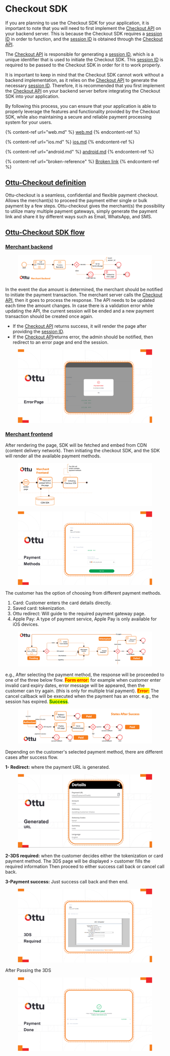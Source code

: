 # Checkout SDK

If you are planning to use the Checkout SDK for your application, it is important to note that you will need to first implement the [Checkout API](../checkout-api.md) on your backend server. This is because the  Checkout SDK requires a [session ID](../checkout-api.md#session_id-string-read-only) in order to function, and the [session ID](../checkout-api.md#session_id-string-read-only) is obtained through the [Checkout API](../checkout-api.md).

The [Checkout API](../checkout-api.md) is responsible for generating a [session ID](../checkout-api.md#session_id-string-read-only), which is a unique identifier that is used to initiate the  Checkout SDK. This [session ID](../checkout-api.md#session_id-string-read-only) is required to be passed to the Checkout SDK in order for it to work properly.

It is important to keep in mind that the Checkout SDK cannot work without a backend implementation, as it relies on the [Checkout API](../checkout-api.md) to generate the necessary [session ID](../checkout-api.md#session_id-string-read-only). Therefore, it is recommended that you first implement the [Checkout API](../checkout-api.md) on your backend server before integrating the  Checkout SDK into your application.

By following this process, you can ensure that your application is able to properly leverage the features and functionality provided by the Checkout SDK, while also maintaining a secure and reliable payment processing system for your users.

{% content-ref url="web.md" %}
[web.md](web.md)
{% endcontent-ref %}

{% content-ref url="ios.md" %}
[ios.md](ios.md)
{% endcontent-ref %}

{% content-ref url="android.md" %}
[android.md](android.md)
{% endcontent-ref %}

{% content-ref url="broken-reference" %}
[Broken link](broken-reference)
{% endcontent-ref %}

## [Ottu-Checkout definition](./#ottu-checkout-definition)

Ottu-checkout is a seamless, confidential and flexible payment checkout. Allows the merchant(s) to proceed the payment either single or bulk payment by a few steps. Ottu-checkout gives the merchant(s) the possibility to utilize many multiple payment gateways, simply generate the payment link and share it by different ways such as Email, WhatsApp, and SMS.

## [Ottu-Checkout SDK flow](./#ottu-checkout-sdk-flow)

### [Merchant backend](./#merchant-backend)

<figure><img src="../../.gitbook/assets/1 (12) (2).png" alt=""><figcaption></figcaption></figure>

In the event the due amount is determined, the merchant should be notified to initiate the payment transaction. The merchant server calls the [Checkout API](../checkout-api.md), then it goes to process the response. The API needs to be updated each time the amount changes. In case there is a validation error while updating the API, the current session will be ended and a new payment transaction should be created once again.

* If the [Checkout API](../checkout-api.md) returns success, it will render the page after providing the [session ID](../checkout-api.md#session_id-string-read-only).
* If the [Checkout API](../checkout-api.md)returns error, the admin should be notified, then redirect to an error page and end the session.&#x20;

<figure><img src="../../.gitbook/assets/2 (11) copy.png" alt=""><figcaption></figcaption></figure>

### [Merchant frontend](./#merchant-frontend)

After rendering the page, SDK will be fetched and embed from CDN (content delivery network). Then initiating the checkout SDK, and the SDK will render all the available payment methods.&#x20;

<figure><img src="../../.gitbook/assets/2 (13) (1) copy.png" alt=""><figcaption></figcaption></figure>

<figure><img src="../../.gitbook/assets/Checkout SDK Payment Methods copy.png" alt=""><figcaption></figcaption></figure>

The customer has the option of choosing from different payment methods.

1. Card: Customer enters the card details directly.
2. Saved card: tokenization.
3. Ottu redirect: Will guide to the required payment gateway page.
4. Apple Pay: A type of payment service, Apple Pay is only available for iOS devices.

<figure><img src="../../.gitbook/assets/diagram copy.png" alt=""><figcaption></figcaption></figure>

e.g., After selecting the payment method, the response will be proceeded to one of the three below flow. <mark style="color:red;">**Form error:**</mark> for example when customer enter invalid card expiry dates, error message will be appeared, then the customer can try again. (this is only for multiple trial payment). <mark style="color:red;">**Error:**</mark> The cancel callback will be executed when the payment has an error. e.g., the session has expired. <mark style="color:green;">**Success**</mark>.&#x20;

<figure><img src="../../.gitbook/assets/image (3) copy.png" alt=""><figcaption></figcaption></figure>

Depending on the customer's selected payment method, there are different cases after success flow.&#x20;

**1- Redirect:** where the payment URL is generated.&#x20;

<figure><img src="../../.gitbook/assets/7 (4) copy.png" alt=""><figcaption></figcaption></figure>

&#x20;**2-3DS required:** when the customer decides either the tokenization or card payment method. The 3DS page will be displayed > customer fills the required information Then proceed to either success call back or cancel call back.&#x20;

&#x20;**3-Payment success:** Just success call back and then end.&#x20;

<figure><img src="../../.gitbook/assets/8 (3) copy.png" alt=""><figcaption></figcaption></figure>

After Passing the 3DS

<figure><img src="../../.gitbook/assets/9 (1) copy.png" alt=""><figcaption></figcaption></figure>
